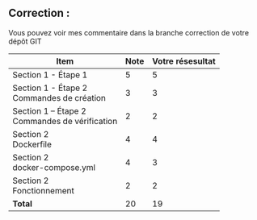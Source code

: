 ## Correction :

Vous pouvez voir mes commentaire dans la branche correction de votre dépôt GIT

|Item 								                      |Note|Votre résesultat |
|--- 								                      |--- |----------|
|Section 1 - Étape 1 			                      |5   | 5|
|Section 1 - Étape 2 <br>Commandes de création      |3   | 3| 
|Section 1 – Étape 2 <br>Commandes de vérification  |2   | 2|
|Section 2 <br>Dockerfile                           |4   | 4|
|Section 2 <br>docker-compose.yml                   |4   | 3| 
|Section 2 <br>Fonctionnement        	            |2   |2 |
|**Total**									            |20  | 19|
